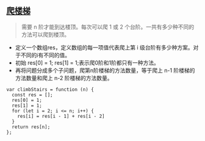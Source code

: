 ## [爬楼梯](https://leetcode.cn/problems/climbing-stairs/)
> 需要 n 阶才能到达楼顶。每次可以爬 1 或 2 个台阶。一共有多少种不同的方法可以爬到楼顶。

- 定义一个数组res，定义数组的每一项值代表爬上第 i 级台阶有多少种方案。对于不同的i有不同的值。
- 初始 res[0] = 1; res[1] = 1;表示爬0阶和1阶都只有一种方法。
- 再将问题分成多个子问题，爬第n阶楼梯的方法数量，等于爬上 n-1 阶楼梯的方法数量和爬上 n-2 阶楼梯的方法数量。
```
var climbStairs = function (n) {
  const res = [];
  res[0] = 1;
  res[1] = 1;
  for (let i = 2; i <= n; i++) {
    res[i] = res[i - 1] + res[i - 2]
  }
  return res[n];
};
```
